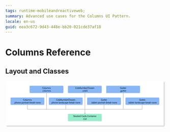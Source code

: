 ```yaml
---
tags: runtime-mobileandreactiveweb;  
summary: Advanced use cases for the Columns UI Pattern.
locale: en-us
guid: eea3c672-9d43-448e-bb20-021cde37af18
---
```


# Columns Reference

## Layout and Classes

![](images/column-layout-diag.png)
